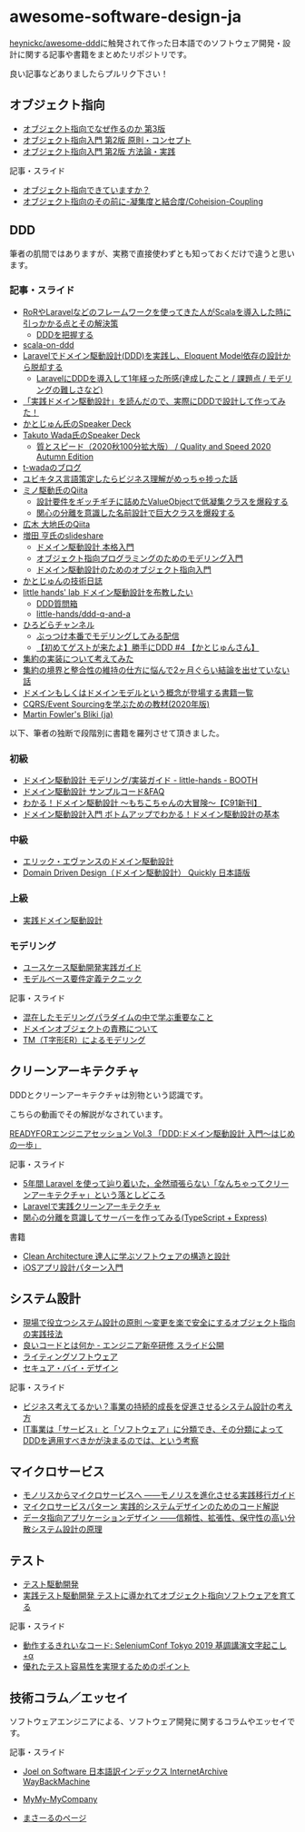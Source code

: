 # awesome-software-design-ja

[heynickc/awesome-ddd](https://github.com/heynickc/awesome-ddd)に触発されて作った日本語でのソフトウェア開発・設計に関する記事や書籍をまとめたリポジトリです。

良い記事などありましたらプルリク下さい！

## オブジェクト指向

- [オブジェクト指向でなぜ作るのか 第3版](https://www.nikkeibp.co.jp/atclpubmkt/book/21/S00180/)
- [オブジェクト指向入門 第2版 原則・コンセプト](https://www.shoeisha.co.jp/book/detail/9784798111117)
- [オブジェクト指向入門 第2版 方法論・実践](https://www.shoeisha.co.jp/book/detail/9784798111124)

記事・スライド

- [オブジェクト指向できていますか？](https://www.slideshare.net/MoriharuOhzu/ss-14083300)
- [オブジェクト指向のその前に-凝集度と結合度/Coheision-Coupling](https://speakerdeck.com/sonatard/coheision-coupling)

## DDD

筆者の肌間ではありますが、実務で直接使わずとも知っておくだけで違うと思います。

### 記事・スライド

- [RoRやLaravelなどのフレームワークを使ってきた人がScalaを導入した時に引っかかる点とその解決策](https://qiita.com/sonken625/items/80c0d86d507dedcc654b)
  - [DDDを把握する](https://qiita.com/sonken625/items/80c0d86d507dedcc654b#dddを把握する)
- [scala-on-ddd](https://speakerdeck.com/crossroad0201/scala-on-ddd?slide=69)
- [Laravelでドメイン駆動設計(DDD)を実践し、Eloquent Model依存の設計から脱却する](https://qiita.com/mejileben/items/302a9f502ca0801b1efb)
  - [LaravelにDDDを導入して1年経った所感(達成したこと / 課題点 / モデリングの難しさなど)](https://qiita.com/mejileben/items/348d70e28fdbb3a0749f)
- [「実践ドメイン駆動設計」を読んだので、実際にDDDで設計して作ってみた！](https://qiita.com/APPLE4869/items/d210ddc2cb1bfeea9338)
- [かとじゅん氏のSpeaker Deck](https://speakerdeck.com/j5ik2o/)
- [Takuto Wada氏のSpeaker Deck](https://speakerdeck.com/twada)
  - [質とスピード（2020秋100分拡大版） / Quality and Speed 2020 Autumn Edition](https://speakerdeck.com/twada/quality-and-speed-2020-autumn-edition)
- [t-wadaのブログ](https://t-wada.hatenablog.jp/)
- [ユビキタス言語策定したらビジネス理解がめっちゃ捗った話](https://zenn.dev/leaner_tech/articles/20210922-ubiquitous-language)
- [ミノ駆動氏のQiita](https://qiita.com/MinoDriven)
  - [設計要件をギッチギチに詰めたValueObjectで低凝集クラスを爆殺する](https://qiita.com/MinoDriven/items/5e69d9bd028aa350e2c4)
  - [関心の分離を意識した名前設計で巨大クラスを爆殺する](https://qiita.com/MinoDriven/items/37599172b2cd27c38a33)
- [広木 大地氏のQiita](https://qiita.com/hirokidaichi)
- [増田 亨氏のslideshare](https://www.slideshare.net/masuda220)
  - [ドメイン駆動設計 本格入門](https://www.slideshare.net/masuda220/ss-137608652)
  - [オブジェクト指向プログラミングのためのモデリング入門](https://www.slideshare.net/masuda220/ss-68667449)
  - [ドメイン駆動設計のためのオブジェクト指向入門](https://www.slideshare.net/masuda220/ss-57352072)
- [かとじゅんの技術日誌](https://blog.j5ik2o.me/)
- [little hands' lab ドメイン駆動設計を布教したい](https://little-hands.hatenablog.com/)
  - [DDD質問箱](https://peing.net/ja/little_hands)
  - [little-hands/ddd-q-and-a](https://github.com/little-hands/ddd-q-and-a)
- [ひろどらチャンネル](https://www.youtube.com/channel/UCUtQx4Gkpuy41wzyGjsHOwg)
  - [ぶっつけ本番でモデリングしてみる配信](https://www.youtube.com/watch?v=vEPS6QfPLII)
  - [【初めてゲストが来たよ】勝手にDDD #4 【かとじゅんさん】](https://www.youtube.com/watch?v=BBQzlIhz2N0&t=7062s)
- [集約の実装について考えてみた](https://zenn.dev/takashi_onawa/articles/4648332c035d97)
- [集約の境界と整合性の維持の仕方に悩んで2ヶ月ぐらい結論を出せていない話](https://kbigwheel.hateblo.jp/entry/2018/12/03/aggregate-and-consistency)
- [ドメインもしくはドメインモデルという概念が登場する書籍一覧](https://zenn.dev/j5ik2o/articles/333f92ab5db8eb24035f)
- [CQRS/Event Sourcingを学ぶための教材(2020年版)](https://zenn.dev/j5ik2o/articles/d9ab33e4da4408925bb6)
- [Martin Fowler's Bliki (ja)](https://bliki-ja.github.io/)

以下、筆者の独断で段階別に書籍を羅列させて頂きました。

### 初級

- [ドメイン駆動設計 モデリング/実装ガイド - little-hands - BOOTH](https://little-hands.booth.pm/items/1835632)
- [ドメイン駆動設計 サンプルコード&FAQ](https://little-hands.booth.pm/items/3363104)
- [わかる！ドメイン駆動設計 ～もちこちゃんの大冒険～【C91新刊】](https://booth.pm/ja/items/392260)
- [ドメイン駆動設計入門 ボトムアップでわかる！ドメイン駆動設計の基本](https://www.shoeisha.co.jp/book/detail/9784798150727)

### 中級

- [エリック・エヴァンスのドメイン駆動設計](https://www.shoeisha.co.jp/book/detail/9784798126708)
- [Domain Driven Design（ドメイン駆動設計） Quickly 日本語版](https://www.infoq.com/jp/minibooks/domain-driven-design-quickly/)

### 上級

- [実践ドメイン駆動設計](https://www.shoeisha.co.jp/book/detail/9784798131610)

### モデリング

- [ユースケース駆動開発実践ガイド](https://www.shoeisha.co.jp/book/detail/9784798114453)
- [モデルベース要件定義テクニック](https://www.shuwasystem.co.jp/book/9784798039442.html)

記事・スライド

- [混在したモデリングパラダイムの中で学ぶ重要なこと](https://qiita.com/j5ik2o/items/7ee00cfb22154efbab55)
- [ドメインオブジェクトの責務について](https://qiita.com/j5ik2o/items/a64007c6d7a89ec2e086)
- [TM（T字形ER）によるモデリング](https://www.sea.jp/Events/symposium/ss2009/contents/07-Modeling/ss2009-modeling-slide-tokimoto.pdf)

## クリーンアーキテクチャ

DDDとクリーンアーキテクチャは別物という認識です。

こちらの動画でその解説がなされています。

[READYFORエンジニアセッション Vol.3 「DDD:ドメイン駆動設計 入門〜はじめの一歩」](https://www.youtube.com/watch?v=03lDC8s0S5U)

記事・スライド

- [5年間 Laravel を使って辿り着いた，全然頑張らない「なんちゃってクリーンアーキテクチャ」という落としどころ](https://zenn.dev/mpyw/articles/ce7d09eb6d8117)
- [Laravelで実践クリーンアーキテクチャ](https://qiita.com/nrslib/items/aa49d10dd2bcb3110f22)
- [関心の分離を意識してサーバーを作ってみる(TypeScript + Express)](https://qiita.com/sadnessOjisan/items/ea5590efa3f55ef56edd)

書籍

- [Clean Architecture 達人に学ぶソフトウェアの構造と設計](https://www.kadokawa.co.jp/product/301806000678/)
- [iOSアプリ設計パターン入門](https://peaks.cc/books/iOS_architecture)

## システム設計

- [現場で役立つシステム設計の原則 〜変更を楽で安全にするオブジェクト指向の実践技法](https://gihyo.jp/book/2017/978-4-7741-9087-7)
- [良いコードとは何か - エンジニア新卒研修 スライド公開](https://note.com/cyberz_cto/n/n26f535d6c575)
- [ライティングソフトウェア](https://www.shoeisha.co.jp/book/detail/9784798166834)
- [セキュア・バイ・デザイン](https://book.mynavi.jp/ec/products/detail/id=124056)

記事・スライド

- [ビジネス考えてるかい？事業の持続的成長を促進させるシステム設計の考え方](https://speakerdeck.com/minodriven/buisiness-purpose-system-design)
- [IT事業は「サービス」と「ソフトウェア」に分類でき、その分類によってDDDを適用すべきかが決まるのでは、という考察](https://zenn.dev/meijin/articles/5cb73354486ec0eb54b3)

## マイクロサービス

- [モノリスからマイクロサービスへ ――モノリスを進化させる実践移行ガイド](https://www.oreilly.co.jp/books/9784873119311/)
- [マイクロサービスパターン 実践的システムデザインのためのコード解説](https://book.impress.co.jp/books/1118101063)
- [データ指向アプリケーションデザイン ――信頼性、拡張性、保守性の高い分散システム設計の原理](https://www.oreilly.co.jp/books/9784873118703/)

## テスト

- [テスト駆動開発](https://shop.ohmsha.co.jp/shopdetail/000000004967/)
- [実践テスト駆動開発 テストに導かれてオブジェクト指向ソフトウェアを育てる](https://www.shoeisha.co.jp/book/detail/9784798124582)

記事・スライド

- [動作するきれいなコード: SeleniumConf Tokyo 2019 基調講演文字起こし+α](https://t-wada.hatenablog.jp/entry/clean-code-that-works)
- [優れたテスト容易性を実現するためのポイント](https://www.praha-inc.com/lab/posts/testability)



## 技術コラム／エッセイ

ソフトウェアエンジニアによる、ソフトウェア開発に関するコラムやエッセイです。

記事・スライド

- [Joel on Software 日本語訳インデックス InternetArchive WayBackMachine](https://zero-plus-one.jp/program-general/joelonsoftware-jp-index-archive/)

- [MyMy-MyCompany](http://www.marenijr.net/mymy/)

- [まさーるのページ](http://objectclub.jp/community/memorial/homepage3.nifty.com/masarl/)

  

  
